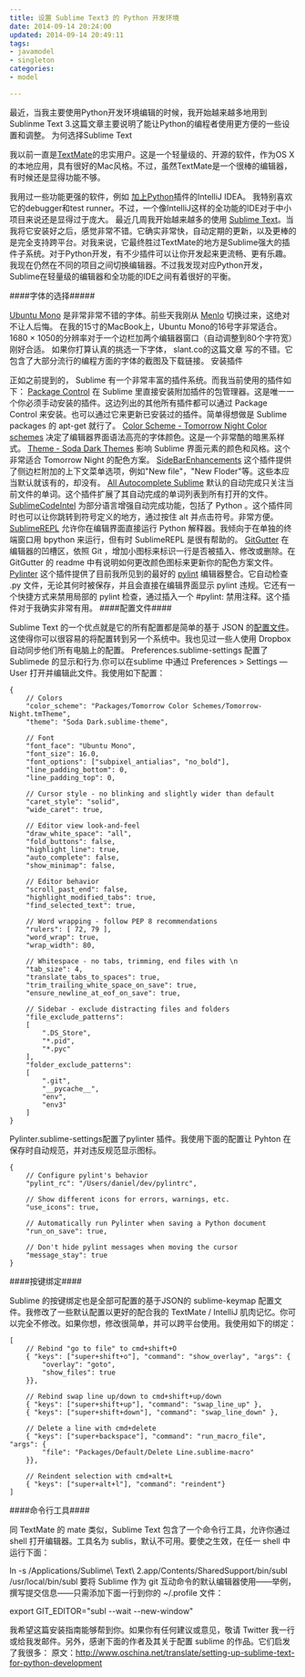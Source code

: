 ```yaml
---
title: 设置 Sublime Text3 的 Python 开发环境
date: 2014-09-14 20:24:00
updated: 2014-09-14 20:49:11
tags: 
- javamodel
- singleton
categories: 
- model

---
```

最近，当我主要使用Python开发环境编辑的时候，我开始越来越多地用到Sublinme Text 3.这篇文章主要说明了能让Python的编程者使用更方便的一些设置和调整。
为何选择Sublime Text

我以前一直是[TextMate][1]的忠实用户。这是一个轻量级的、开源的软件，作为OS X的本地应用，具有很好的Mac风格。不过，虽然TextMate是一个很棒的编辑器，有时候还是显得功能不够。


<!--more-->


我用过一些功能更强的软件，例如 [加上Python][2]插件的IntelliJ IDEA。 我特别喜欢它的debugger和test runner。不过，一个像IntelliJ这样的全功能的IDE对于中小项目来说还是显得过于庞大。
最近几周我开始越来越多的使用 [Sublime Text][3]。当我将它安装好之后，感觉非常不错。它确实非常快，自动定期的更新，以及更棒的是完全支持跨平台。对我来说，它最终胜过TextMate的地方是Sublime强大的插件子系统。对于Python开发，有不少插件可以让你开发起来更流畅、更有乐趣。
我现在仍然在不同的项目之间切换编辑器。不过我发现对应Python开发，Sublime在轻量级的编辑器和全功能的IDE之间有着很好的平衡。

####字体的选择#####

[Ubuntu Mono][4] 是非常非常不错的字体。前些天我刚从 [Menlo][5] 切换过来，这绝对不让人后悔。
在我的15寸的MacBook上，Ubuntu Mono的16号字非常适合。1680 × 1050的分辨率对于一个边栏加两个编辑器窗口（自动调整到80个字符宽）刚好合适。
如果你打算认真的挑选一下字体， slant.co的这篇文章 写的不错。它包含了大部分流行的编程方面的字体的截图及下载链接。
安装插件

正如之前提到的， Sublime 有一个非常丰富的插件系统。而我当前使用的插件如下： 
[Package Control][6] 在 Sublime 里直接安装附加插件的包管理器。这是唯一一个你必须手动安装的插件。这边列出的其他所有插件都可以通过 Package Control 来安装。也可以通过它来更新已安装过的插件。简单得想做是 Sublime packages 的 apt-get 就行了。 
[Color Scheme - Tomorrow Night Color schemes][7] 决定了编辑器界面语法高亮的字体颜色。这是一个非常酷的暗黑系样式。 
[Theme - Soda Dark Themes][8] 影响 Sublime 界面元素的颜色和风格。这个非常适合 Tomorrow Night 的配色方案。 
[SideBarEnhancements][9] 这个插件提供了侧边栏附加的上下文菜单选项，例如"New file"，"New Floder"等。这些本应当默认就该有的，却没有。 
[All Autocomplete Sublime][10] 默认的自动完成只关注当前文件的单词。这个插件扩展了其自动完成的单词列表到所有打开的文件。 
[SublimeCodeIntel][11] 为部分语言增强自动完成功能，包括了 Python 。这个插件同时也可以让你跳转到符号定义的地方，通过按住 alt 并点击符号。非常方便。 
[SublimeREPL][12] 允许你在编辑界面直接运行 Python 解释器。我倾向于在单独的终端窗口用 bpython 来运行，但有时 SublimeREPL 是很有帮助的。 
[GitGutter][13] 在编辑器的凹槽区，依照 Git ，增加小图标来标识一行是否被插入、修改或删除。在 GitGutter 的 readme 中有说明如何更改颜色图标来更新你的配色方案文件。 
[Pylinter][14] 这个插件提供了目前我所见到的最好的 [pylint][15] 编辑器整合。它自动检查 .py 文件，无论其何时被保存，并且会直接在编辑界面显示 pylint 违规。它还有一个快捷方式来禁用局部的 pylint 检查，通过插入一个 #pylint: 禁用注释。这个插件对于我确实非常有用。 
####配置文件####

Sublime Text 的一个优点就是它的所有配置都是简单的基于 JSON 的[配置文件][16]。这使得你可以很容易的将配置转到另一个系统中。我也见过一些人使用 Dropbox 自动同步他们所有电脑上的配置。
Preferences.sublime-settings 配置了 Sublimede 的显示和行为.你可以在sublime 中通过 Preferences > Settings — User 打开并编辑此文件。我使用如下配置：

    {
        // Colors
        "color_scheme": "Packages/Tomorrow Color Schemes/Tomorrow-Night.tmTheme",
        "theme": "Soda Dark.sublime-theme",
     
        // Font
        "font_face": "Ubuntu Mono",
        "font_size": 16.0,
        "font_options": ["subpixel_antialias", "no_bold"],
        "line_padding_bottom": 0,
        "line_padding_top": 0,
     
        // Cursor style - no blinking and slightly wider than default
        "caret_style": "solid",
        "wide_caret": true,
     
        // Editor view look-and-feel
        "draw_white_space": "all",
        "fold_buttons": false,
        "highlight_line": true,
        "auto_complete": false,
        "show_minimap": false,
     
        // Editor behavior
        "scroll_past_end": false,
        "highlight_modified_tabs": true,
        "find_selected_text": true,
     
        // Word wrapping - follow PEP 8 recommendations
        "rulers": [ 72, 79 ],
        "word_wrap": true,
        "wrap_width": 80,
     
        // Whitespace - no tabs, trimming, end files with \n
        "tab_size": 4,
        "translate_tabs_to_spaces": true,
        "trim_trailing_white_space_on_save": true,
        "ensure_newline_at_eof_on_save": true,
     
        // Sidebar - exclude distracting files and folders
        "file_exclude_patterns":
        [
            ".DS_Store",
            "*.pid",
            "*.pyc"
        ],
        "folder_exclude_patterns":
        [
            ".git",
            "__pycache__",
            "env",
            "env3"
        ]
    }

Pylinter.sublime-settings配置了pylinter 插件。我使用下面的配置让 Pyhton 在保存时自动规范，并对违反规范显示图标。

    {
        // Configure pylint's behavior
        "pylint_rc": "/Users/daniel/dev/pylintrc",
     
        // Show different icons for errors, warnings, etc.
        "use_icons": true,
     
        // Automatically run Pylinter when saving a Python document
        "run_on_save": true,
     
        // Don't hide pylint messages when moving the cursor
        "message_stay": true
    }

####按键绑定####

Sublime 的按键绑定也是全部可配置的基于JSON的 sublime-keymap 配置文件。我修改了一些默认配置以更好的配合我的 TextMate / IntelliJ 肌肉记忆。你可以完全不修改。如果你想，修改很简单，并可以跨平台使用。我使用如下的绑定：

    [
        // Rebind "go to file" to cmd+shift+O
        { "keys": ["super+shift+o"], "command": "show_overlay", "args": {
            "overlay": "goto",
            "show_files": true
        }},
     
        // Rebind swap line up/down to cmd+shift+up/down
        { "keys": ["super+shift+up"], "command": "swap_line_up" },
        { "keys": ["super+shift+down"], "command": "swap_line_down" },
     
        // Delete a line with cmd+delete
        { "keys": ["super+backspace"], "command": "run_macro_file", "args": {
            "file": "Packages/Default/Delete Line.sublime-macro"
        }},
     
        // Reindent selection with cmd+alt+L
        { "keys": ["super+alt+l"], "command": "reindent"}
    ]

####命令行工具####

同 TextMate 的 mate 类似，Sublime Text 包含了一个命令行工具，允许你通过 shell 打开编辑器。工具名为 sublis，默认不可用。要使之生效，在任一 shell 中运行下面：

ln -s /Applications/Sublime\ Text\ 2.app/Contents/SharedSupport/bin/subl /usr/local/bin/subl
要将 Sublime 作为 git 互动命令的默认编辑器使用——举例，撰写提交信息——只需添加下面一行到你的 ~/.profile 文件：

export GIT_EDITOR="subl --wait --new-window"


我希望这篇安装指南能够帮到你。如果你有任何建议或意见，敬请 Twitter 我一行或给我发邮件。另外，感谢下面的作者及其关于配置 sublime 的作品。它们启发了我很多：
原文：http://www.oschina.net/translate/setting-up-sublime-text-for-python-development


  [1]: https://github.com/textmate/textmate
  [2]: http://confluence.jetbrains.com/display/PYH/PyCharm+IDE+and+Python+Plugin+for+IntelliJ+IDEA
  [3]: http://www.sublimetext.com/
  [4]: http://font.ubuntu.com/
  [5]: http://en.wikipedia.org/wiki/Menlo_%28typeface%29
  [6]: http://wbond.net/sublime_packages/package_control
  [7]: https://github.com/theymaybecoders/sublime-tomorrow-theme
  [8]: http://buymeasoda.github.io/soda-theme/
  [9]: https://github.com/titoBouzout/SideBarEnhancements
  [10]: https://github.com/alienhard/SublimeAllAutocomplete
  [11]: https://github.com/Kronuz/SublimeCodeIntel
  [12]: https://github.com/wuub/SublimeREPL
  [13]: https://github.com/jisaacks/GitGutter
  [14]: https://github.com/biermeester/Pylinter
  [15]: http://www.pylint.org/
  [16]: http://docs.sublimetext.info/en/latest/customization/settings.html
